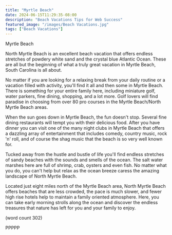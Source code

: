 ```yaml
---
title: "Myrtle Beach"
date: 2024-06-15T11:29:35-08:00
description: "Beach Vacations Tips for Web Success"
featured_image: "/images/Beach Vacations.jpg"
tags: ["Beach Vacations"]
---
```


Myrtle Beach

North Myrtle Beach is an excellent beach vacation
that offers endless stretches of powdery white 
sand and the crystal blue Atlantic Ocean.  These
are all but the beginning of what a truly great 
vacation in Myrtle Beach, South Carolina is all 
about.

No matter if you are looking for a relaxing break
from your daily routine or a vacation filled with
activity, you'll find it all and then some in Myrtle
Beach.  There is something for your entire family
here, including miniature golf, water parkers, fine
dining, shopping, and a lot more.  Golf lovers will
find paradise in choosing from over 80 pro courses
in the Myrtle Beach/North Myrtle Beach areas.

When the sun goes down in Myrtle Beach, the fun
doesn't stop.  Several fine dining restaurants 
will tempt you with their delicious food.  After 
you have dinner you can visit one of the many night
clubs in Myrtle Beach that offers a dazzling array
of entertainment that includes comedy, country
music, rock 'n' roll, and of course the shag music
that the beach is so very well known for.

Tucked away from the hustle and bustle of life
you'll find endless stretches of sandy beaches 
with the sounds and smells of the ocean.  The salt
water marshes here are full of shrimp, crab, oysters
and even fish.  No matter what you do, you can't 
help but relax as the ocean breeze caress the 
amazing landscape of North Myrtle Beach.

Located just eight miles north of the Myrtle Beach
area, North Myrtle Beach offers beaches that are
less crowded, the pace is much slower, and fewer
high rise hotels help to maintain a family oriented
atmosphere.  Here, you can take early morning
strolls along the ocean and discover the endless
treasures that nature has left for you and your
family to enjoy.

(word count 302)

PPPPP
